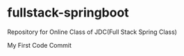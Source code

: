 # fullstack-springboot
Repository for Online Class of JDC(Full Stack Spring Class)

My First Code Commit



